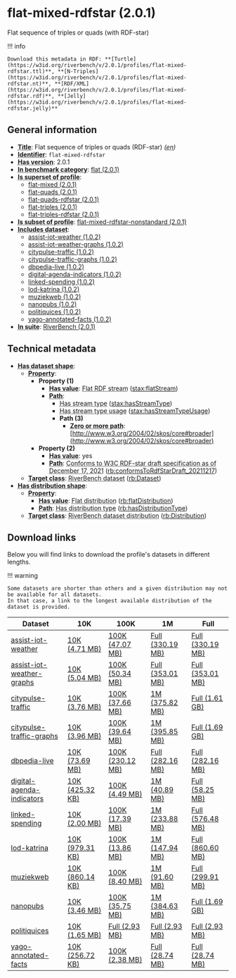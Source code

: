 # flat-mixed-rdfstar (2.0.1)

Flat sequence of triples or quads (with RDF-star)

!!! info

    Download this metadata in RDF: **[Turtle](https://w3id.org/riverbench/v/2.0.1/profiles/flat-mixed-rdfstar.ttl)**, **[N-Triples](https://w3id.org/riverbench/v/2.0.1/profiles/flat-mixed-rdfstar.nt)**, **[RDF/XML](https://w3id.org/riverbench/v/2.0.1/profiles/flat-mixed-rdfstar.rdf)**, **[Jelly](https://w3id.org/riverbench/v/2.0.1/profiles/flat-mixed-rdfstar.jelly)**



## General information

- **<abbr title="A name given to the resource.">Title</abbr>**: Flat sequence of triples or quads (RDF-star) _(<abbr title="English">en</abbr>)_
- **<abbr title="An unambiguous reference to the resource within a given context.">Identifier</abbr>**: `flat-mixed-rdfstar`
- **<abbr title="Version tag of an artifact">Has version</abbr>**: 2.0.1
- **<abbr title="Indicates that the subject (either a task or a profile) is in benchmark category. This property is functional (each task/profile must be in exactly one benchmark category).">In benchmark category</abbr>**: [flat (2.0.1)](https://w3id.org/riverbench/v/2.0.1/categories/flat)
- **<abbr title="Indicates that this profile contains all datasets of the other profile">Is superset of profile</abbr>**: 
    - [flat-mixed (2.0.1)](https://w3id.org/riverbench/v/2.0.1/profiles/flat-mixed)
    - [flat-quads (2.0.1)](https://w3id.org/riverbench/v/2.0.1/profiles/flat-quads)
    - [flat-quads-rdfstar (2.0.1)](https://w3id.org/riverbench/v/2.0.1/profiles/flat-quads-rdfstar)
    - [flat-triples (2.0.1)](https://w3id.org/riverbench/v/2.0.1/profiles/flat-triples)
    - [flat-triples-rdfstar (2.0.1)](https://w3id.org/riverbench/v/2.0.1/profiles/flat-triples-rdfstar)
- **<abbr title="Indicates that this profile's datasets are all in the other profile">Is subset of profile</abbr>**: [flat-mixed-rdfstar-nonstandard (2.0.1)](https://w3id.org/riverbench/v/2.0.1/profiles/flat-mixed-rdfstar-nonstandard)
- **<abbr title="Indicates which datasets are included in the profile">Includes dataset</abbr>**: 
    - [assist-iot-weather (1.0.2)](https://w3id.org/riverbench/datasets/assist-iot-weather/1.0.2)
    - [assist-iot-weather-graphs (1.0.2)](https://w3id.org/riverbench/datasets/assist-iot-weather-graphs/1.0.2)
    - [citypulse-traffic (1.0.2)](https://w3id.org/riverbench/datasets/citypulse-traffic/1.0.2)
    - [citypulse-traffic-graphs (1.0.2)](https://w3id.org/riverbench/datasets/citypulse-traffic-graphs/1.0.2)
    - [dbpedia-live (1.0.2)](https://w3id.org/riverbench/datasets/dbpedia-live/1.0.2)
    - [digital-agenda-indicators (1.0.2)](https://w3id.org/riverbench/datasets/digital-agenda-indicators/1.0.2)
    - [linked-spending (1.0.2)](https://w3id.org/riverbench/datasets/linked-spending/1.0.2)
    - [lod-katrina (1.0.2)](https://w3id.org/riverbench/datasets/lod-katrina/1.0.2)
    - [muziekweb (1.0.2)](https://w3id.org/riverbench/datasets/muziekweb/1.0.2)
    - [nanopubs (1.0.2)](https://w3id.org/riverbench/datasets/nanopubs/1.0.2)
    - [politiquices (1.0.2)](https://w3id.org/riverbench/datasets/politiquices/1.0.2)
    - [yago-annotated-facts (1.0.2)](https://w3id.org/riverbench/datasets/yago-annotated-facts/1.0.2)
- **<abbr title="Indicates the benchmark suite to which a dataset or profile belongs">In suite</abbr>**: [RiverBench (2.0.1)](https://w3id.org/riverbench/v/2.0.1)

## Technical metadata

- **<abbr title="Specifies the SHACL shape of distributions that are allowed in a given benchmark profile.">Has dataset shape</abbr>**: 
    - **<abbr title="Links a shape to its property shapes.">Property</abbr>**:     
        - **Property (1)**    
            - **<abbr title="Specifies a value that must be among the value nodes.">Has value</abbr>**: <abbr title="A flat RDF stream is an RDF stream whose elements are statements (either RDF triples or RDF quads).">Flat RDF stream</abbr> ([stax:flatStream](https://w3id.org/stax/ontology#flatStream))
            - **<abbr title="Specifies the property path of a property shape.">Path</abbr>**:     
                - <abbr title="For an RDF stream type usage, this property indicates which stream type is used.">Has stream type</abbr> ([stax:hasStreamType](https://w3id.org/stax/ontology#hasStreamType))
                - <abbr title="Inverse of stax:isUsageOf – indicates that the subject is related to a usage of an RDF stream type.  The subject for this property can be for example a published stream on the Web (e.g., vocals:RDFStream) or a scientific publication that discusses a usage of an RDF stream type.">Has stream type usage</abbr> ([stax:hasStreamTypeUsage](https://w3id.org/stax/ontology#hasStreamTypeUsage))
                - **Path (3)**    
                    - **<abbr title="The (single) value of this property represents a path that is matched zero or more times.">Zero or more path</abbr>**: [http://www.w3.org/2004/02/skos/core#broader](http://www.w3.org/2004/02/skos/core#broader)
        - **Property (2)**    
            - **<abbr title="Specifies a value that must be among the value nodes.">Has value</abbr>**: yes
            - **<abbr title="Specifies the property path of a property shape.">Path</abbr>**: <abbr title="Whether the dataset is RDF-star compliant, i.e., does not use any non-standard features. Note that all standard RDF 1.1 datasets also qualify, as RDF-star is a superset of RDF 1.1.">Conforms to W3C RDF-star draft specification as of December 17, 2021</abbr> ([rb:conformsToRdfStarDraft_20211217](https://w3id.org/riverbench/schema/metadata#conformsToRdfStarDraft_20211217))
    - **<abbr title="Links a shape to a class, indicating that all instances of the class must conform to the shape.">Target class</abbr>**: <abbr title="A dataset in the RiverBench benchmark suite">RiverBench dataset</abbr> ([rb:Dataset](https://w3id.org/riverbench/schema/metadata#Dataset))
- **<abbr title="Specifies the SHACL shape of distributions that are allowed in a given benchmark profile.">Has distribution shape</abbr>**: 
    - **<abbr title="Links a shape to its property shapes.">Property</abbr>**:     
        - **<abbr title="Specifies a value that must be among the value nodes.">Has value</abbr>**: <abbr title="The dataset is distributed as a single flat file.">Flat distribution</abbr> ([rb:flatDistribution](https://w3id.org/riverbench/schema/metadata#flatDistribution))
        - **<abbr title="Specifies the property path of a property shape.">Path</abbr>**: <abbr title="Indicates the type of RiverBench dataset distribution">Has distribution type</abbr> ([rb:hasDistributionType](https://w3id.org/riverbench/schema/metadata#hasDistributionType))
    - **<abbr title="Links a shape to a class, indicating that all instances of the class must conform to the shape.">Target class</abbr>**: <abbr title="A distribution of a dataset in the RiverBench benchmark suite.">RiverBench dataset distribution</abbr> ([rb:Distribution](https://w3id.org/riverbench/schema/metadata#Distribution))


## Download links

Below you will find links to download the profile's datasets in different lengths.

!!! warning

    Some datasets are shorter than others and a given distribution may not be available for all datasets.
    In that case, a link to the longest available distribution of the dataset is provided.

Dataset | 10K | 100K | 1M | Full
--- | --- | --- | --- | ---
[assist-iot-weather](https://w3id.org/riverbench/datasets/assist-iot-weather/1.0.2) | [10K (4.71 MB)](https://w3id.org/riverbench/datasets/assist-iot-weather/1.0.2/files/flat_10K.nt.gz) | [100K (47.07 MB)](https://w3id.org/riverbench/datasets/assist-iot-weather/1.0.2/files/flat_100K.nt.gz) | [Full (330.19 MB)](https://w3id.org/riverbench/datasets/assist-iot-weather/1.0.2/files/flat_full.nt.gz) | [Full (330.19 MB)](https://w3id.org/riverbench/datasets/assist-iot-weather/1.0.2/files/flat_full.nt.gz)
[assist-iot-weather-graphs](https://w3id.org/riverbench/datasets/assist-iot-weather-graphs/1.0.2) | [10K (5.04 MB)](https://w3id.org/riverbench/datasets/assist-iot-weather-graphs/1.0.2/files/flat_10K.nq.gz) | [100K (50.34 MB)](https://w3id.org/riverbench/datasets/assist-iot-weather-graphs/1.0.2/files/flat_100K.nq.gz) | [Full (353.01 MB)](https://w3id.org/riverbench/datasets/assist-iot-weather-graphs/1.0.2/files/flat_full.nq.gz) | [Full (353.01 MB)](https://w3id.org/riverbench/datasets/assist-iot-weather-graphs/1.0.2/files/flat_full.nq.gz)
[citypulse-traffic](https://w3id.org/riverbench/datasets/citypulse-traffic/1.0.2) | [10K (3.76 MB)](https://w3id.org/riverbench/datasets/citypulse-traffic/1.0.2/files/flat_10K.nt.gz) | [100K (37.66 MB)](https://w3id.org/riverbench/datasets/citypulse-traffic/1.0.2/files/flat_100K.nt.gz) | [1M (375.82 MB)](https://w3id.org/riverbench/datasets/citypulse-traffic/1.0.2/files/flat_1M.nt.gz) | [Full (1.61 GB)](https://w3id.org/riverbench/datasets/citypulse-traffic/1.0.2/files/flat_full.nt.gz)
[citypulse-traffic-graphs](https://w3id.org/riverbench/datasets/citypulse-traffic-graphs/1.0.2) | [10K (3.96 MB)](https://w3id.org/riverbench/datasets/citypulse-traffic-graphs/1.0.2/files/flat_10K.nq.gz) | [100K (39.64 MB)](https://w3id.org/riverbench/datasets/citypulse-traffic-graphs/1.0.2/files/flat_100K.nq.gz) | [1M (395.85 MB)](https://w3id.org/riverbench/datasets/citypulse-traffic-graphs/1.0.2/files/flat_1M.nq.gz) | [Full (1.69 GB)](https://w3id.org/riverbench/datasets/citypulse-traffic-graphs/1.0.2/files/flat_full.nq.gz)
[dbpedia-live](https://w3id.org/riverbench/datasets/dbpedia-live/1.0.2) | [10K (73.69 MB)](https://w3id.org/riverbench/datasets/dbpedia-live/1.0.2/files/flat_10K.nt.gz) | [100K (230.12 MB)](https://w3id.org/riverbench/datasets/dbpedia-live/1.0.2/files/flat_100K.nt.gz) | [Full (282.16 MB)](https://w3id.org/riverbench/datasets/dbpedia-live/1.0.2/files/flat_full.nt.gz) | [Full (282.16 MB)](https://w3id.org/riverbench/datasets/dbpedia-live/1.0.2/files/flat_full.nt.gz)
[digital-agenda-indicators](https://w3id.org/riverbench/datasets/digital-agenda-indicators/1.0.2) | [10K (425.32 KB)](https://w3id.org/riverbench/datasets/digital-agenda-indicators/1.0.2/files/flat_10K.nt.gz) | [100K (4.49 MB)](https://w3id.org/riverbench/datasets/digital-agenda-indicators/1.0.2/files/flat_100K.nt.gz) | [1M (40.89 MB)](https://w3id.org/riverbench/datasets/digital-agenda-indicators/1.0.2/files/flat_1M.nt.gz) | [Full (58.25 MB)](https://w3id.org/riverbench/datasets/digital-agenda-indicators/1.0.2/files/flat_full.nt.gz)
[linked-spending](https://w3id.org/riverbench/datasets/linked-spending/1.0.2) | [10K (2.00 MB)](https://w3id.org/riverbench/datasets/linked-spending/1.0.2/files/flat_10K.nt.gz) | [100K (17.39 MB)](https://w3id.org/riverbench/datasets/linked-spending/1.0.2/files/flat_100K.nt.gz) | [1M (233.88 MB)](https://w3id.org/riverbench/datasets/linked-spending/1.0.2/files/flat_1M.nt.gz) | [Full (576.48 MB)](https://w3id.org/riverbench/datasets/linked-spending/1.0.2/files/flat_full.nt.gz)
[lod-katrina](https://w3id.org/riverbench/datasets/lod-katrina/1.0.2) | [10K (979.31 KB)](https://w3id.org/riverbench/datasets/lod-katrina/1.0.2/files/flat_10K.nt.gz) | [100K (13.86 MB)](https://w3id.org/riverbench/datasets/lod-katrina/1.0.2/files/flat_100K.nt.gz) | [1M (147.94 MB)](https://w3id.org/riverbench/datasets/lod-katrina/1.0.2/files/flat_1M.nt.gz) | [Full (860.60 MB)](https://w3id.org/riverbench/datasets/lod-katrina/1.0.2/files/flat_full.nt.gz)
[muziekweb](https://w3id.org/riverbench/datasets/muziekweb/1.0.2) | [10K (860.14 KB)](https://w3id.org/riverbench/datasets/muziekweb/1.0.2/files/flat_10K.nt.gz) | [100K (8.40 MB)](https://w3id.org/riverbench/datasets/muziekweb/1.0.2/files/flat_100K.nt.gz) | [1M (91.60 MB)](https://w3id.org/riverbench/datasets/muziekweb/1.0.2/files/flat_1M.nt.gz) | [Full (299.91 MB)](https://w3id.org/riverbench/datasets/muziekweb/1.0.2/files/flat_full.nt.gz)
[nanopubs](https://w3id.org/riverbench/datasets/nanopubs/1.0.2) | [10K (3.46 MB)](https://w3id.org/riverbench/datasets/nanopubs/1.0.2/files/flat_10K.nq.gz) | [100K (35.75 MB)](https://w3id.org/riverbench/datasets/nanopubs/1.0.2/files/flat_100K.nq.gz) | [1M (384.63 MB)](https://w3id.org/riverbench/datasets/nanopubs/1.0.2/files/flat_1M.nq.gz) | [Full (1.69 GB)](https://w3id.org/riverbench/datasets/nanopubs/1.0.2/files/flat_full.nq.gz)
[politiquices](https://w3id.org/riverbench/datasets/politiquices/1.0.2) | [10K (1.65 MB)](https://w3id.org/riverbench/datasets/politiquices/1.0.2/files/flat_10K.nt.gz) | [Full (2.93 MB)](https://w3id.org/riverbench/datasets/politiquices/1.0.2/files/flat_full.nt.gz) | [Full (2.93 MB)](https://w3id.org/riverbench/datasets/politiquices/1.0.2/files/flat_full.nt.gz) | [Full (2.93 MB)](https://w3id.org/riverbench/datasets/politiquices/1.0.2/files/flat_full.nt.gz)
[yago-annotated-facts](https://w3id.org/riverbench/datasets/yago-annotated-facts/1.0.2) | [10K (256.72 KB)](https://w3id.org/riverbench/datasets/yago-annotated-facts/1.0.2/files/flat_10K.nt.gz) | [100K (2.38 MB)](https://w3id.org/riverbench/datasets/yago-annotated-facts/1.0.2/files/flat_100K.nt.gz) | [Full (28.74 MB)](https://w3id.org/riverbench/datasets/yago-annotated-facts/1.0.2/files/flat_full.nt.gz) | [Full (28.74 MB)](https://w3id.org/riverbench/datasets/yago-annotated-facts/1.0.2/files/flat_full.nt.gz)